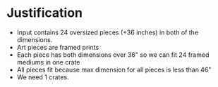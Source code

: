 # Justification
* Input contains 24 oversized pieces (+36 inches) in both of the dimensions.
* Art pieces are framed prints
* Each piece has both dimensions over 36" so we can fit 24 framed mediums in one crate
* All pieces fit because max dimension for all pieces is less than 46"
* We need 1 crates.